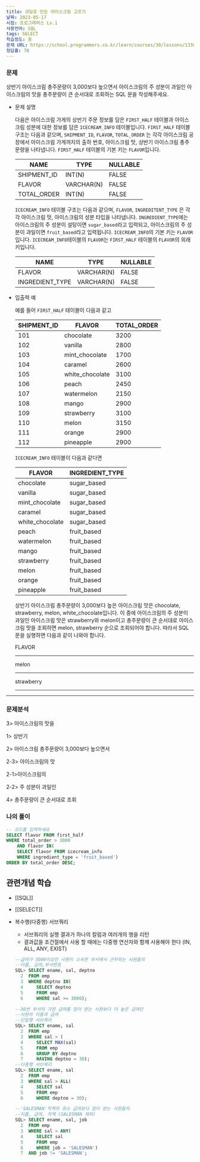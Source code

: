 ```yaml
---
title: 과일로 만든 아이스크림 고르기
날짜: 2023-05-17
시험: 프로그래머스 Lv.1
사용언어: SQL
tags: SELECT
학습정도: 중
문제 URL: https://school.programmers.co.kr/learn/courses/30/lessons/133025
정답률: 78
---
```

### 문제

상반기 아이스크림 총주문량이 3,000보다 높으면서 아이스크림의 주 성분이 과일인 아이스크림의 맛을 총주문량이 큰 순서대로 조회하는 SQL 문을 작성해주세요.

- 문제 설명
    
    다음은 아이스크림 가게의 상반기 주문 정보를 담은 `FIRST_HALF` 테이블과 아이스크림 성분에 대한 정보를 담은 `ICECREAM_INFO` 테이블입니다. `FIRST_HALF` 테이블 구조는 다음과 같으며, `SHIPMENT_ID`, `FLAVOR`, `TOTAL_ORDER` 는 각각 아이스크림 공장에서 아이스크림 가게까지의 출하 번호, 아이스크림 맛, 상반기 아이스크림 총주문량을 나타냅니다. `FIRST_HALF` 테이블의 기본 키는 `FLAVOR`입니다.
    
    | NAME | TYPE | NULLABLE |
    | --- | --- | --- |
    | SHIPMENT_ID | INT(N) | FALSE |
    | FLAVOR | VARCHAR(N) | FALSE |
    | TOTAL_ORDER | INT(N) | FALSE |
    
    `ICECREAM_INFO` 테이블 구조는 다음과 같으며, `FLAVOR`, `INGREDITENT_TYPE` 은 각각 아이스크림 맛, 아이스크림의 성분 타입을 나타냅니다. `INGREDIENT_TYPE`에는 아이스크림의 주 성분이 설탕이면 `sugar_based`라고 입력되고, 아이스크림의 주 성분이 과일이면 `fruit_based`라고 입력됩니다. `ICECREAM_INFO`의 기본 키는 `FLAVOR`입니다. `ICECREAM_INFO`테이블의 `FLAVOR`는 `FIRST_HALF` 테이블의 `FLAVOR`의 외래 키입니다.
    
    | NAME | TYPE | NULLABLE |
    | --- | --- | --- |
    | FLAVOR | VARCHAR(N) | FALSE |
    | INGREDIENT_TYPE | VARCHAR(N) | FALSE |
- 입출력 예
    
    예를 들어 `FIRST_HALF` 테이블이 다음과 같고
    
    | SHIPMENT_ID | FLAVOR | TOTAL_ORDER |
    | --- | --- | --- |
    | 101 | chocolate | 3200 |
    | 102 | vanilla | 2800 |
    | 103 | mint_chocolate | 1700 |
    | 104 | caramel | 2600 |
    | 105 | white_chocolate | 3100 |
    | 106 | peach | 2450 |
    | 107 | watermelon | 2150 |
    | 108 | mango | 2900 |
    | 109 | strawberry | 3100 |
    | 110 | melon | 3150 |
    | 111 | orange | 2900 |
    | 112 | pineapple | 2900 |
    
    `ICECREAM_INFO` 테이블이 다음과 같다면
    
    | FLAVOR | INGREDIENT_TYPE |
    | --- | --- |
    | chocolate | sugar_based |
    | vanilla | sugar_based |
    | mint_chocolate | sugar_based |
    | caramel | sugar_based |
    | white_chocolate | sugar_based |
    | peach | fruit_based |
    | watermelon | fruit_based |
    | mango | fruit_based |
    | strawberry | fruit_based |
    | melon | fruit_based |
    | orange | fruit_based |
    | pineapple | fruit_based |
    
    상반기 아이스크림 총주문량이 3,000보다 높은 아이스크림 맛은 chocolate, strawberry, melon, white_chocolate입니다. 이 중에 아이스크림의 주 성분이 과일인 아이스크림 맛은 strawberry와 melon이고 총주문량이 큰 순서대로 아이스크림 맛을 조회하면 melon, strawberry 순으로 조회되어야 합니다. 따라서 SQL 문을 실행하면 다음과 같이 나와야 합니다.
    
    FLAVOR
    
    ---
    
    melon
    
    ---
    
    strawberry
    
    ---
    
---
### 문제분석

3> 아이스크림의 맛을

1> 상반기

2> 아이스크림 총주문량이 3,000보다 높으면서 

2-3> 아이스크림의 맛

2-1>아이스크림의 

2-2> 주 성분이 과일인 

4> 총주문량이 큰 순서대로 조회

### 나의 풀이

```sql
-- 코드를 입력하세요
SELECT flavor FROM first_half
WHERE total_order > 3000
    AND flavor IN(
    SELECT flavor FROM icecream_info
    WHERE ingredient_type = 'fruit_based')
ORDER BY total_order DESC;
```

## 관련개념 학습

- [[SQL]]
- [[SELECT]]

- 복수행(다중행) 서브쿼리
    - 서브쿼리의 실행 결과가 하나의 칼럼과 여러개의 행을 리턴
    - 결과값을 조건절에서 사용 할 때에는 다중행 연산자와 함께 사용해야 한다 (IN, ALL, ANY, EXIST)
    
    ```sql
    --급여가 3000이상인 사원이 소속한 부서에서 근무하는 사원들의
    --이름, 급여,부서번호
    SQL> SELECT ename, sal, deptno
      2  FROM emp
      3  WHERE deptno IN(
      4     SELECT deptno
      5     FROM emp
      6     WHERE sal >= 3000);
    ```
    
    ```sql
    --30번 부서의 가장 급여를 많이 받는 사원보다 더 높은 급여인
    --사원의 이름과 급여
    --단일행 서브쿼리
    SQL> SELECT ename, sal
      2  FROM emp
      3  WHERE sal > (
      4     SELECT MAX(sal)
      5     FROM emp
      6     GROUP BY deptno
      7     HAVING deptno = 30);
    --다중행 서브쿼리
    SQL> SELECT ename, sal
      2  FROM emp
      3  WHERE sal > ALL(
      4     SELECT sal
      5     FROM emp
      6     WHERE deptno = 30);
    ```
    
    ```sql
    --'SALESMAN'직책의 최소 급여보다 많이 받는 사원들의
    --이름, 급여, 직책 (SALESMAN 제외)
    SQL> SELECT ename, sal, job
      2  FROM emp
      3  WHERE sal > ANY(
      4     SELECT sal
      5     FROM emp
      6     WHERE job = 'SALESMAN')
      7  AND job != 'SALESMAN';
    ```